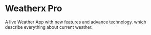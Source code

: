 # Weatherx Pro
A live Weather App with new features and advance technology. which describe everything about current weather.
